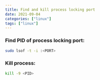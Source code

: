 ```yaml
---
title: Find and kill process locking port
date: 2021-09-04
categories: ["linux"]
tags: ["linux"]
---
```


### Find PID of process locking port:

```sh
sudo lsof -t -i :<PORT>
```

### Kill process:

```sh
kill -9 <PID>
```
